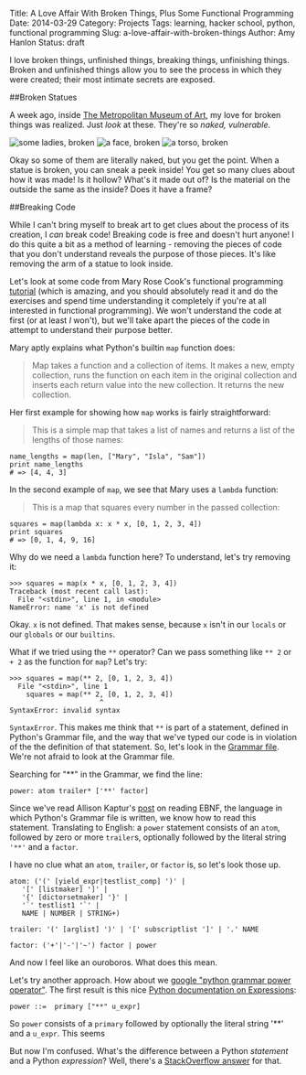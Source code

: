 Title: A Love Affair With Broken Things, Plus Some Functional Programming
Date: 2014-03-29
Category: Projects
Tags: learning, hacker school, python, functional programming
Slug: a-love-affair-with-broken-things
Author: Amy Hanlon
Status: draft

I love broken things, unfinished things, breaking things, unfinishing things. Broken and unfinished things allow you to see the process in which they were created; their most intimate secrets are exposed.

##Broken Statues

A week ago, inside [The Metropolitan Museum of Art](http://www.metmuseum.org/en), my love for broken things was realized. Just *look* at these. They're so *naked, vulnerable*.

![some ladies, broken](/images/broken_ladies.JPG "broken ladies")
![a face, broken](/images/broken_face.JPG "broken face")
![a torso, broken](/images/broken_torso.JPG "broken torso")

Okay so some of them are literally naked, but you get the point. When a statue is broken, you can sneak a peek inside! You get so many clues about how it was made! Is it hollow? What's it made out of? Is the material on the outside the same as the inside? Does it have a frame?

##Breaking Code

While I can't bring myself to break art to get clues about the process of its creation, I *can* break code! Breaking code is free and doesn't hurt anyone! I do this quite a bit as a method of learning - removing the pieces of code that you don't understand reveals the purpose of those pieces. It's like removing the arm of a statue to look inside.

Let's look at some code from Mary Rose Cook's functional programming [tutorial](http://maryrosecook.com/blog/post/a-practical-introduction-to-functional-programming) (which is amazing, and you should absolutely read it and do the exercises and spend time understanding it completely if you're at all interested in functional programming). We won't understand the code at first (or at least *I* won't), but we'll take apart the pieces of the code in attempt to understand their purpose better.

Mary aptly explains what Python's builtin `map` function does:

> Map takes a function and a collection of items. It makes a new, empty collection, runs the function on each item in the original collection and inserts each return value into the new collection. It returns the new collection.

Her first example for showing how `map` works is fairly straightforward:

> This is a simple map that takes a list of names and returns a list of the lengths of those names:
>
    name_lengths = map(len, ["Mary", "Isla", "Sam"])
    print name_lengths
    # => [4, 4, 3]

In the second example of `map`, we see that Mary uses a `lambda` function: 

> This is a map that squares every number in the passed collection:
>
    squares = map(lambda x: x * x, [0, 1, 2, 3, 4])
    print squares
    # => [0, 1, 4, 9, 16]

Why do we need a `lambda` function here? To understand, let's try removing it:

    >>> squares = map(x * x, [0, 1, 2, 3, 4])
    Traceback (most recent call last):
      File "<stdin>", line 1, in <module>
    NameError: name 'x' is not defined  

Okay. `x` is not defined. That makes sense, because `x` isn't in our `locals` or our `globals` or our `builtins`.

What if we tried using the `**` operator? Can we pass something like `** 2` or `+ 2` as the function for `map`? Let's try:

    >>> squares = map(** 2, [0, 1, 2, 3, 4])
      File "<stdin>", line 1
        squares = map(** 2, [0, 1, 2, 3, 4])
                          ^
    SyntaxError: invalid syntax

`SyntaxError`. This makes me think that `**` is part of a statement, defined in Python's Grammar file, and the way that we've typed our code is in violation of the the definition of that statement. So, let's look in the [Grammar file](http://docs.python.org/2/reference/grammar.html). We're not afraid to look at the Grammar file.

Searching for "**" in the Grammar, we find the line:

    power: atom trailer* ['**' factor]

Since we've read Allison Kaptur's [post](http://akaptur.github.io/blog/2014/03/16/reading-ebnf/) on reading EBNF, the language in which Python's Grammar file is written, we know how to read this statement. Translating to English: a `power` statement consists of an `atom`, followed by zero or more `trailer`s, optionally followed by the literal string `'**'` and a `factor`.

I have no clue what an `atom`, `trailer`, or `factor` is, so let's look those up.

    atom: ('(' [yield_expr|testlist_comp] ')' |
       '[' [listmaker] ']' |
       '{' [dictorsetmaker] '}' |
       '`' testlist1 '`' |
       NAME | NUMBER | STRING+)

    trailer: '(' [arglist] ')' | '[' subscriptlist ']' | '.' NAME

    factor: ('+'|'-'|'~') factor | power

And now I feel like an ouroboros. What does this mean. 

Let's try another approach. How about we [google "python grammar power operator"](https://www.google.com/search?q=python+grammar+power+statement&oq=python+grammar+power+statement&aqs=chrome..69i57.7035j1j4&sourceid=chrome&espv=210&es_sm=91&ie=UTF-8#q=python+grammar+power+operator). The first result is this nice [Python documentation on Expressions](https://docs.python.org/2/reference/expressions.html):
 
    power ::=  primary ["**" u_expr]

So `power` consists of a `primary` followed by optionally the literal string '**' and a `u_expr`. This seems 

But now I'm confused. What's the difference between a Python *statement* and a Python *expression*? Well, there's a [StackOverflow answer](http://stackoverflow.com/a/4728147) for that.